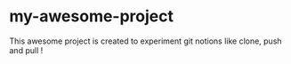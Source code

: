 # my-awesome-project
This awesome project is created to experiment git notions like clone, push and pull !

